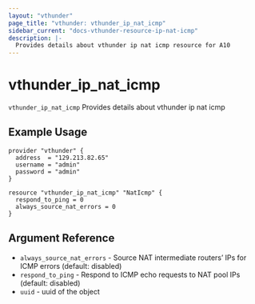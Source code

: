```yaml
---
layout: "vthunder"
page_title: "vthunder: vthunder_ip_nat_icmp"
sidebar_current: "docs-vthunder-resource-ip-nat-icmp"
description: |-
  Provides details about vthunder ip nat icmp resource for A10
---
```


# vthunder\_ip\_nat\_icmp

`vthunder_ip_nat_icmp` Provides details about vthunder ip nat icmp
## Example Usage


```hcl
provider "vthunder" {
  address  = "129.213.82.65"
  username = "admin"
  password = "admin"
}

resource "vthunder_ip_nat_icmp" "NatIcmp" {
  respond_to_ping = 0
  always_source_nat_errors = 0 
}
```

## Argument Reference

* `always_source_nat_errors` - Source NAT intermediate routers’ IPs for ICMP errors (default: disabled)
* `respond_to_ping` - Respond to ICMP echo requests to NAT pool IPs (default: disabled)
* `uuid` - uuid of the object

